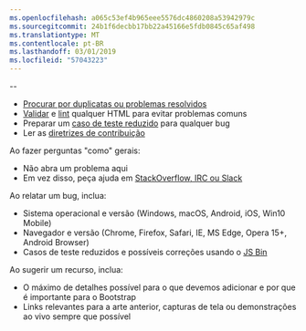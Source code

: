```yaml
---
ms.openlocfilehash: a065c53ef4b965eee5576dc4860208a53942979c
ms.sourcegitcommit: 24b1f6decbb17bb22a45166e5fdb0845c65af498
ms.translationtype: MT
ms.contentlocale: pt-BR
ms.lasthandoff: 03/01/2019
ms.locfileid: "57043223"
---
```

--

- [Procurar por duplicatas ou problemas resolvidos](https://github.com/twbs/bootstrap/issues?utf8=%E2%9C%93&q=is%3Aissue)
- [Validar](http://validator.w3.org/nu/) e [lint](https://github.com/twbs/bootlint#in-the-browser) qualquer HTML para evitar problemas comuns
- Preparar um [caso de teste reduzido](https://css-tricks.com/reduced-test-cases/) para qualquer bug
- Ler as [diretrizes de contribuição](https://github.com/twbs/bootstrap/blob/master/CONTRIBUTING.md)

Ao fazer perguntas "como" gerais:

- Não abra um problema aqui
- Em vez disso, peça ajuda em [StackOverflow, IRC ou Slack](https://github.com/twbs/bootstrap/blob/master/README.md#community)

Ao relatar um bug, inclua:

- Sistema operacional e versão (Windows, macOS, Android, iOS, Win10 Mobile)
- Navegador e versão (Chrome, Firefox, Safari, IE, MS Edge, Opera 15+, Android Browser)
- Casos de teste reduzidos e possíveis correções usando o [JS Bin](https://jsbin.com)

Ao sugerir um recurso, inclua:

- O máximo de detalhes possível para o que devemos adicionar e por que é importante para o Bootstrap
- Links relevantes para a arte anterior, capturas de tela ou demonstrações ao vivo sempre que possível
